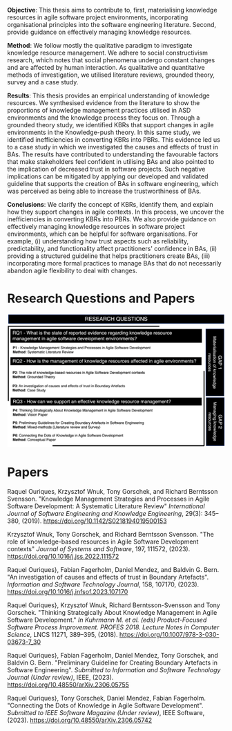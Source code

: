 **Objective**: This thesis aims to contribute to, first, materialising knowledge resources in agile software project environments, incorporating organisational principles into the software engineering literature. Second, provide guidance on effectively managing knowledge resources.

**Method**: We follow mostly the qualitative paradigm to investigate knowledge resource management. We adhere to social constructivism research, which notes that social phenomena undergo constant changes and are affected by human interaction. As qualitative and quantitative methods of investigation, we utilised literature reviews, grounded theory, survey and a case study.

**Results**: This thesis provides an empirical understanding of knowledge resources. We synthesised evidence from the literature to show the proportions of knowledge management practices utilised in ASD environments and the knowledge process they focus on. Through a grounded theory study, we identified KBRs that support changes in agile environments in the Knowledge-push theory. In this same study, we identified inefficiencies in converting KBRs into PBRs. This evidence led us to a case study in which we investigated the causes and effects of trust in BAs. The results have contributed to understanding the favourable factors that make stakeholders feel confident in utilising BAs and also pointed to the implication of decreased trust in software projects. Such negative implications can be mitigated by applying our developed and validated guideline that supports the creation of BAs in software engineering, which was perceived as being able to increase the trustworthiness of BAs.  

**Conclusions**: We clarify the concept of KBRs, identify them, and explain how they support changes in agile contexts. In this process, we uncover the inefficiencies in converting KBRs into PBRs. We also provide guidance on effectively managing knowledge resources in software project environments, which can be helpful for software organisations. For example, (i) understanding how trust aspects such as reliability, predictability, and functionality affect practitioners' confidence in BAs, (ii) providing a structured guideline that helps practitioners create BAs, (iii) incorporating more formal practices to manage BAs that do not necessarily abandon agile flexibility to deal with changes. 

# Research Questions and Papers

![Tux, the Linux mascot](figure/RQsandGaps.png)

# Papers

Raquel Ouriques, Krzysztof Wnuk, Tony Gorschek, and Richard Berntsson Svensson. "Knowledge Management Strategies and Processes in Agile Software Development: A Systematic Literature Review"  *International Journal of Software Engineering and Knowledge Engineering*, 29(3): 345–380, (2019). https://doi.org/10.1142/S0218194019500153

Krzysztof Wnuk, Tony Gorschek, and Richard Berntsson Svensson. "The role of knowledge-based resources in Agile Software Development contexts" *Journal of Systems and Software*, 197, 111572, (2023). https://doi.org/10.1016/j.jss.2022.111572

Raquel Ouriques}, Fabian Fagerholm, Daniel Mendez, and Baldvin G. Bern. "An investigation of causes and effects of trust in Boundary Artefacts". *Information and Software Technology Journal*, 158, 107170, (2023). https://doi.org/10.1016/j.infsof.2023.107170

Raquel Ouriques}, Krzysztof Wnuk, Richard Berntsson-Svensson and Tony Gorschek. "Thinking Strategically About Knowledge Management in Agile Software Development." *In Kuhrmann M. et al. (eds) Product-Focused Software Process Improvement. PROFES 2018. Lecture Notes in Computer Science*, LNCS 11271, 389–395, (2018). https://doi.org/10.1007/978-3-030-03673-7_30

Raquel Ouriques}, Fabian Fagerholm, Daniel Mendez, Tony Gorschek, and Baldvin G. Bern. "Preliminary Guideline for Creating Boundary Artefacts in Software Engineering". *Submitted to Information and Software Technology Journal (Under review)*, IEEE, (2023). https://doi.org/10.48550/arXiv.2306.05755

Raquel Ouriques}, Tony Gorschek, Daniel Mendez, Fabian Fagerholm. "Connecting the Dots of Knowledge in Agile Software Development". *Submitted to IEEE Software Magazine (Under review)*, IEEE Software, (2023). https://doi.org/10.48550/arXiv.2306.05742
